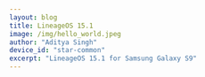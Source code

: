 ```yaml
---
layout: blog
title: LineageOS 15.1
image: /img/hello_world.jpeg
author: "Aditya Singh"
device_id: "star-common"
excerpt: "LineageOS 15.1 for Samsung Galaxy S9"
---
```


